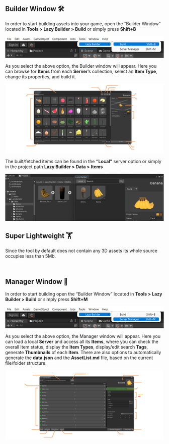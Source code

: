 ## Builder Window 🛠
In order to start building assets into your game, open the “Builder Window” located in **Tools > Lazy Builder > Build** or simply press **Shift+B** 

![Shortcut1](./ReadmeFiles/Builder_Shortcut.png)

As you select the above option, the Builder window will appear. Here you can browse for **Items** from each **Server**’s collection, select an **Item Type**, change its properties, and build it.

![Window1](./ReadmeFiles/Builder_Window.png)

The built/fetched items can be found in the **“Local”** server option or simply in the project path **Lazy Builder > Data > Items**

![Files1](./ReadmeFiles/Builder_Files.png)

## Super Lightweight 🏋️
Since the tool by default does not contain any 3D assets its whole source occupies less than 5Mb. 

<br/>

## Manager Window 🔩
In order to start building open the “Builder Window” located in **Tools > Lazy Builder > Build** or simply press **Shift+M**

![Shortcut1](./ReadmeFiles/Manager_Shortcut.png)

As you select the above option, the Manager window will appear. Here you can load a local **Server** and access all its **Items**, where you can check the overall Item status, display the **Item Types**, display/edit search **Tags**, generate **Thumbnails** of each **Item**. There are also options to automatically generate the **data.json** and the **AssetList.md** file, based on the current file/folder structure.

![Window1](./ReadmeFiles/Manager_Window.png)